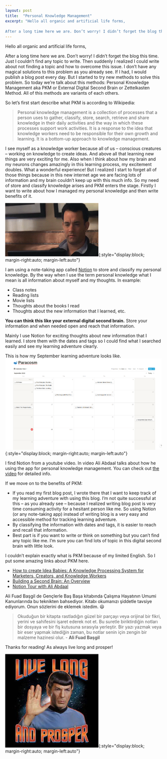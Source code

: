 ```yaml
---
layout: post
title:  "Personal Knowledge Management"
excerpt: "Hello all organic and artificial life forms,

After a long time here we are. Don’t worry! I didn’t forget the blog this time. Just I couldn’t find any topic to write. Then suddenly I realized I could write about not finding a topic and how to overcome this issue."
---
```


Hello all organic and artificial life forms,

After a long time here we are. Don’t worry! I didn’t forget the blog this time. Just I couldn’t find any topic to write. Then suddenly I realized I could write about not finding a topic and how to overcome this issue. I don’t have any magical solutions to this problem as you already see. If I had, I would publish a blog post every day. But I started to try new methods to solve this problem. So today we’re talk about this methods: Personal Knowledge Management aka PKM or External Digital Second Brain or Zettelkasten Method. All of this methods are variants of each others.

So let’s first start describe what PKM is according to Wikipedia:

> Personal knowledge management is a collection of processes that a person uses to gather, classify, store, search, retrieve and share knowledge in their daily activities and the way in which these processes support work activities. It is a response to the idea that knowledge workers need to be responsible for their own growth and learning. It is a bottom-up approach to knowledge management. 

I see myself as a knowledge worker because all of us – conscious creatures – working on knowledge to create ideas. And above all that learning new things are very exciting for me. Also when I think about how my brain and my neurons changes amazingly in this learning process, my excitement doubles. What a wonderful experience! But I realized I start to forget all of those things because in this new internet age we are facing lots of information and my brain couldn’t keep up with this much info. So my need of store and classify knowledge arises and PKM enters the stage. Firstly I want to write about how I managed my personal knowledge and then write benefits of it.

![Press ](/assets/press.gif){:style="display:block; margin-right:auto; margin-left:auto"}

I am using a note-taking app called [Notion](https://www.notion.so/) to store and classify my personal knowledge. By the way when I use the term personal knowledge what I mean is all information about myself and my thoughts. In example:

* Class notes
* Reading lists
* Movie lists
* Thoughts about the books I read
* Thoughts about the new information that I learned, etc.

**You can think this like your external digital second brain.** Store your information and when needed open and reach that information.

Mainly I use Notion for exciting thoughts about new information that I learned. I store them with the dates and tags so I could find what I searched easily and see my learning adventure clearly.

This is how my September learning adventure looks like.
![Notion](/assets/notion_september.jpg){:style="display:block; margin-right:auto; margin-left:auto"}

I find Notion from a youtube video. In video Ali Abdaal talks about how he using the app for personal knowledge management. You can check out [the video](https://www.youtube.com/watch?v=VOJPtvCfvxk&feature=youtu.be) for detailed info.

If we move on to the benefits of PKM:

* If you read my first blog post, I wrote there that I want to keep track of my learning adventure with using this blog. I’m not quite successful at this – as you already see – because I realized writing blog post is very time consuming activity for a hesitant person like me. So using Notion (or any note-taking app) instead of writing blog is a very easy and accessible method for tracking learning adventure.
* By classifying the information with dates and tags, it is easier to reach and recall that information.
* Best part is if you want to write or think on something but you can’t find any topic like me. I’m sure you can find lots of topic in this digital second brain with little look.

I couldn’t explain exactly what is PKM because of my limited English. So I put some amazing links about PKM here.

* [How to create Idea Babies: A Knowledge Processing System for Marketers, Creators, and Knowledge Workers](https://tinylittlebusinesses.com/zettelkasten-method/)
* [Building a Second Brain: An Overview](https://fortelabs.co/blog/basboverview/)
* [Notion Tour with Ali Abdaal](https://www.youtube.com/watch?v=VOJPtvCfvxk)

Ali Fuad Başgil de Gençlerle Baş Başa kitabında Çalışma Hayatının Umumi Kanunlarında bu teknikten bahsediyor. Kitabı okumanızı şiddetle tavsiye ediyorum. Onun sözlerini de eklemek istedim. :smiley:

> Okuduğun bir kitapta rastladığın güzel bir parçayı veya orijinal bir fikri, yerini ve sahifesini işaret ederek not et. Bu suretle biriktirdiğin notları bir dosyaya ve bir fiş kutusuna sırasıyla yerleştir. Bir yazı yazmak veya bir eser yapmak istediğin zaman, bu notlar senin için zengin bir malzeme hazinesi olur. - **Ali Fuad Başgil**

Thanks for reading! As always live long and prosper!

![Vulcan](/assets/vulcan1.jpg){:style="display:block; margin-right:auto; margin-left:auto"}